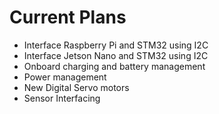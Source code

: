 # Current Plans

* Interface Raspberry Pi and STM32 using I2C
* Interface Jetson Nano and STM32 using I2C
* Onboard charging and battery management
* Power management
* New Digital Servo motors
* Sensor Interfacing
